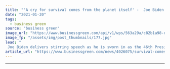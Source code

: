 ```yaml
---
title: "'A cry for survival comes from the planet itself' -  Joe Biden issues climate action rallying call as he is sworn in as 46th US President"
date: "2021-01-20"
tags: 
  - business green
source: "business green"
image_url: "https://www.businessgreen.com/api/v1/wps/563a29a/c82b1a98-d9ac-4232-b836-a1fa72e36ca6/4/BIDEN-Joe-inauguration-2021-C-USA-TODAY-Network-SIPA-USA-PA-Images-185x114.jpg"
image_fp: "/assets/img/post_thumbnails/177.jpg"
lead: "
 Joe Biden delivers stirring speech as he is sworn in as the 46th President of the US and prepares to sign order for US to return to Paris Agreement on his first day in the White House ..."
article_url: "https://www.businessgreen.com/news/4026075/survival-comes-planet-joe-biden-issues-climate-action-rallying-sworn-46th-us-president"
---
```


---
